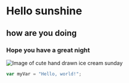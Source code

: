 # Hello sunshine
## how are you doing
### Hope you have a great night
![Image of cute hand drawn ice cream sunday](https://github.com/EmIsSavage/skills-communicate-using-markdown/assets/144771481/57c62392-fd00-4980-b549-016dfa36d08f) 
``` javascript
var myVar = "Hello, world!";
```
